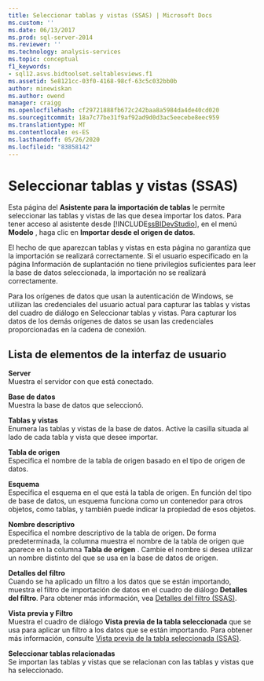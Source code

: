 ```yaml
---
title: Seleccionar tablas y vistas (SSAS) | Microsoft Docs
ms.custom: ''
ms.date: 06/13/2017
ms.prod: sql-server-2014
ms.reviewer: ''
ms.technology: analysis-services
ms.topic: conceptual
f1_keywords:
- sql12.asvs.bidtoolset.seltablesviews.f1
ms.assetid: 5e8121cc-03f0-4168-98cf-63c5c032bb0b
author: minewiskan
ms.author: owend
manager: craigg
ms.openlocfilehash: cf29721888fb672c242baa8a5984da4de40cd020
ms.sourcegitcommit: 18a7c77be31f9af92ad9d0d3ac5eecebe8eec959
ms.translationtype: MT
ms.contentlocale: es-ES
ms.lasthandoff: 05/26/2020
ms.locfileid: "83858142"
---
```

# <a name="select-tables-and-views-ssas"></a>Seleccionar tablas y vistas (SSAS)
  Esta página del **Asistente para la importación de tablas** le permite seleccionar las tablas y vistas de las que desea importar los datos. Para tener acceso al asistente desde [!INCLUDE[ssBIDevStudio](../includes/ssbidevstudio-md.md)], en el menú **Modelo** , haga clic en **Importar desde el origen de datos**.  
  
 El hecho de que aparezcan tablas y vistas en esta página no garantiza que la importación se realizará correctamente. Si el usuario especificado en la página Información de suplantación no tiene privilegios suficientes para leer la base de datos seleccionada, la importación no se realizará correctamente.  
  
 Para los orígenes de datos que usan la autenticación de Windows, se utilizan las credenciales del usuario actual para capturar las tablas y vistas del cuadro de diálogo en Seleccionar tablas y vistas. Para capturar los datos de los demás orígenes de datos se usan las credenciales proporcionadas en la cadena de conexión.  
  
## <a name="ui-element-list"></a>Lista de elementos de la interfaz de usuario  
 **Server**  
 Muestra el servidor con que está conectado.  
  
 **Base de datos**  
 Muestra la base de datos que seleccionó.  
  
 **Tablas y vistas**  
 Enumera las tablas y vistas de la base de datos. Active la casilla situada al lado de cada tabla y vista que desee importar.  
  
 **Tabla de origen**  
 Especifica el nombre de la tabla de origen basado en el tipo de origen de datos.  
  
 **Esquema**  
 Especifica el esquema en el que está la tabla de origen. En función del tipo de base de datos, un esquema funciona como un contenedor para otros objetos, como tablas, y también puede indicar la propiedad de esos objetos.  
  
 **Nombre descriptivo**  
 Especifica el nombre descriptivo de la tabla de origen. De forma predeterminada, la columna muestra el nombre de la tabla de origen que aparece en la columna **Tabla de origen** . Cambie el nombre si desea utilizar un nombre distinto del que se usa en la base de datos de origen.  
  
 **Detalles del filtro**  
 Cuando se ha aplicado un filtro a los datos que se están importando, muestra el filtro de importación de datos en el cuadro de diálogo **Detalles del filtro**. Para obtener más información, vea [Detalles del filtro &#40;SSAS&#41;](filter-details-ssas.md).  
  
 **Vista previa y Filtro**  
 Muestra el cuadro de diálogo **Vista previa de la tabla seleccionada** que se usa para aplicar un filtro a los datos que se están importando. Para obtener más información, consulte [Vista previa de la tabla seleccionada &#40;SSAS&#41;](preview-selected-table-ssas.md).  
  
 **Seleccionar tablas relacionadas**  
 Se importan las tablas y vistas que se relacionan con las tablas y vistas que ha seleccionado.  
  
  
